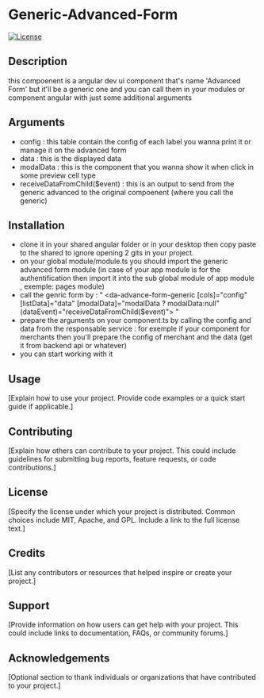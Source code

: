 # Generic-Advanced-Form

[![License](https://img.shields.io/badge/license-MIT-blue.svg)](LICENSE)

## Description

this compoenent is a angular dev ui component that's name 'Advanced Form' but it'll be a generic one and you can call them in your modules or component angular with just some additional arguments 

## Arguments

- config : this table contain the config of each label you wanna print it or manage it on the advanced form
- data : this is the displayed data
- modalData : this is the component that you wanna show it when click in some preview cell type 
- receiveDataFromChild($event) : this is an output to send from the generic advanced to the original compoenent (where you call the generic)

## Installation

- clone it in your shared angular folder or in your desktop then copy paste to the shared to ignore opening 2 gits in your project.
- on your global module/module.ts you should import the generic advanced form module (in case of your app module is for the authentification then import it into the sub global module of app module , exemple: pages module)
- call the genric form by : " <da-advance-form-generic [cols]="config" [listData]="data" [modalData]="modalData ? modalData:null" (dataEvent)="receiveDataFromChild($event)">
    </da-advance-form-generic>"
- prepare the arguments on your component.ts by calling the config and data from the responsable service : for exemple if your component for merchants then you'll prepare the config of merchant and the data (get it from backend api or whatever)
- you can start working with it

## Usage

[Explain how to use your project. Provide code examples or a quick start guide if applicable.]

## Contributing

[Explain how others can contribute to your project. This could include guidelines for submitting bug reports, feature requests, or code contributions.]

## License

[Specify the license under which your project is distributed. Common choices include MIT, Apache, and GPL. Include a link to the full license text.]

## Credits

[List any contributors or resources that helped inspire or create your project.]

## Support

[Provide information on how users can get help with your project. This could include links to documentation, FAQs, or community forums.]

## Acknowledgements

[Optional section to thank individuals or organizations that have contributed to your project.]


